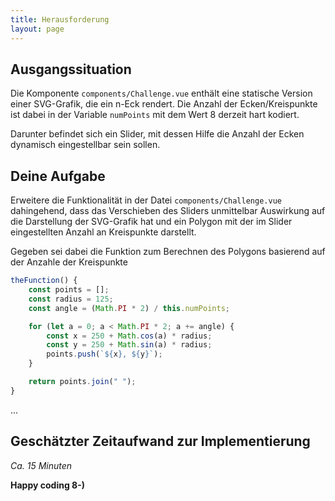 ```yaml
---
title: Herausforderung
layout: page
---
```


## Ausgangssituation

Die Komponente `components/Challenge.vue` enthält eine statische Version einer SVG-Grafik, die ein n-Eck rendert.
Die Anzahl der Ecken/Kreispunkte ist dabei in der Variable `numPoints` mit dem Wert 8 derzeit hart kodiert.

Darunter befindet sich ein Slider, mit dessen Hilfe die Anzahl der Ecken dynamisch eingestellbar sein sollen.

## Deine Aufgabe

Erweitere die Funktionalität in der Datei `components/Challenge.vue` dahingehend, dass das Verschieben des Sliders unmittelbar Auswirkung auf die Darstellung der SVG-Grafik hat und ein Polygon mit der im Slider eingestellten Anzahl an Kreispunkte darstellt.

Gegeben sei dabei die Funktion zum Berechnen des Polygons basierend auf der Anzahle der Kreispunkte

```js
theFunction() {
	const points = [];
	const radius = 125;
	const angle = (Math.PI * 2) / this.numPoints;

	for (let a = 0; a < Math.PI * 2; a += angle) {
		const x = 250 + Math.cos(a) * radius;
		const y = 250 + Math.sin(a) * radius;
		points.push(`${x}, ${y}`);
	}

	return points.join(" ");
}
```

...

## Geschätzter Zeitaufwand zur Implementierung

_Ca. 15 Minuten_

**Happy coding 8-)**
